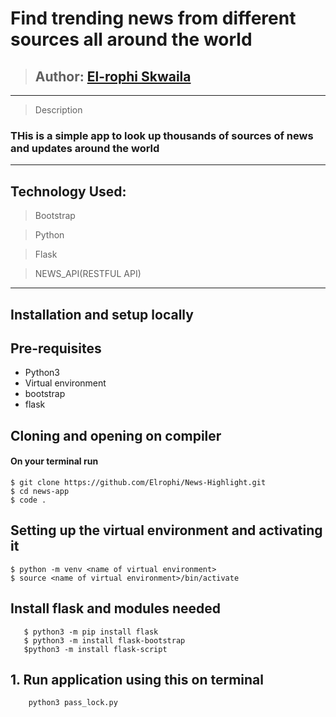 # Find trending news from different sources all around the world
>## Author: [El-rophi Skwaila](https://github.com/Elrophi/News-Highlight)
---

>Description
### THis is a simple app to look up thousands of sources of news and updates around the world
---

## Technology Used: 
>Bootstrap

>Python

>Flask

>NEWS_API(RESTFUL API)
---

## Installation and setup locally
## Pre-requisites
- Python3
- Virtual environment
- bootstrap
- flask

## Cloning and opening on compiler
#### On your terminal run

    $ git clone https://github.com/Elrophi/News-Highlight.git
    $ cd news-app
    $ code .
##  Setting up the virtual environment and activating it
    $ python -m venv <name of virtual environment>
    $ source <name of virtual environment>/bin/activate

##  Install flask and modules needed
       $ python3 -m pip install flask
       $ python3 -m install flask-bootstrap
       $python3 -m install flask-script
       
## 1. Run application using this on terminal
        python3 pass_lock.py